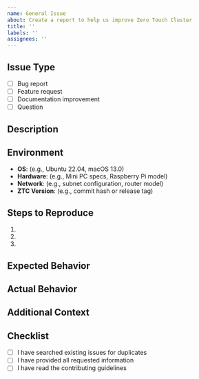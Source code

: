 ```yaml
---
name: General Issue
about: Create a report to help us improve Zero Touch Cluster
title: ''
labels: ''
assignees: ''
---
```


## Issue Type
<!-- Please select one -->
- [ ] Bug report
- [ ] Feature request
- [ ] Documentation improvement
- [ ] Question

## Description
<!-- A clear and concise description of the issue -->

## Environment
<!-- Please provide relevant system information -->
- **OS**: (e.g., Ubuntu 22.04, macOS 13.0)
- **Hardware**: (e.g., Mini PC specs, Raspberry Pi model)
- **Network**: (e.g., subnet configuration, router model)
- **ZTC Version**: (e.g., commit hash or release tag)

## Steps to Reproduce
<!-- For bug reports, provide clear steps -->
1. 
2. 
3. 

## Expected Behavior
<!-- What you expected to happen -->

## Actual Behavior
<!-- What actually happened -->

## Additional Context
<!-- Add any other context, logs, or screenshots -->

## Checklist
- [ ] I have searched existing issues for duplicates
- [ ] I have provided all requested information
- [ ] I have read the contributing guidelines